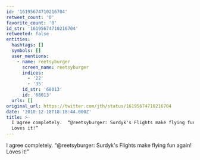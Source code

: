 ```yaml
---
id: '16195674710216704'
retweet_count: '0'
favorite_count: '0'
id_str: '16195674710216704'
retweeted: false
entities:
  hashtags: []
  symbols: []
  user_mentions:
    - name: reetsyburger
      screen_name: reetsyburger
      indices:
        - '22'
        - '35'
      id_str: '68013'
      id: '68013'
  urls: []
original_url: https://twitter.com/jth/status/16195674710216704
date: '2010-12-18T18:18:44.000Z'
title: >-
  I agree completely.  “@reetsyburger: Surdyk's Flights make flying fun again!
  Loves it!”
---
```


I agree completely.  “@reetsyburger: Surdyk's Flights make flying fun again! Loves it!”